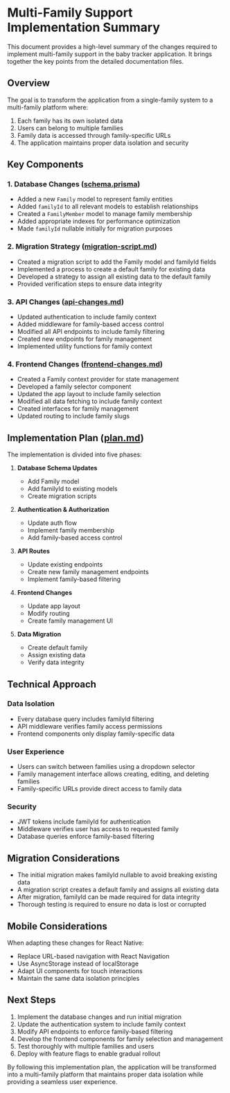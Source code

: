 # Multi-Family Support Implementation Summary

This document provides a high-level summary of the changes required to implement multi-family support in the baby tracker application. It brings together the key points from the detailed documentation files.

## Overview

The goal is to transform the application from a single-family system to a multi-family platform where:

1. Each family has its own isolated data
2. Users can belong to multiple families
3. Family data is accessed through family-specific URLs
4. The application maintains proper data isolation and security

## Key Components

### 1. Database Changes ([schema.prisma](../prisma/schema.prisma))

- Added a new `Family` model to represent family entities
- Added `familyId` to all relevant models to establish relationships
- Created a `FamilyMember` model to manage family membership
- Added appropriate indexes for performance optimization
- Made `familyId` nullable initially for migration purposes

### 2. Migration Strategy ([migration-script.md](./migration-script.md))

- Created a migration script to add the Family model and familyId fields
- Implemented a process to create a default family for existing data
- Developed a strategy to assign all existing data to the default family
- Provided verification steps to ensure data integrity

### 3. API Changes ([api-changes.md](./api-changes.md))

- Updated authentication to include family context
- Added middleware for family-based access control
- Modified all API endpoints to include family filtering
- Created new endpoints for family management
- Implemented utility functions for family context

### 4. Frontend Changes ([frontend-changes.md](./frontend-changes.md))

- Created a Family context provider for state management
- Developed a family selector component
- Updated the app layout to include family selection
- Modified all data fetching to include family context
- Created interfaces for family management
- Updated routing to include family slugs

## Implementation Plan ([plan.md](./plan.md))

The implementation is divided into five phases:

1. **Database Schema Updates**
   - Add Family model
   - Add familyId to existing models
   - Create migration scripts

2. **Authentication & Authorization**
   - Update auth flow
   - Implement family membership
   - Add family-based access control

3. **API Routes**
   - Update existing endpoints
   - Create new family management endpoints
   - Implement family-based filtering

4. **Frontend Changes**
   - Update app layout
   - Modify routing
   - Create family management UI

5. **Data Migration**
   - Create default family
   - Assign existing data
   - Verify data integrity

## Technical Approach

### Data Isolation

- Every database query includes familyId filtering
- API middleware verifies family access permissions
- Frontend components only display family-specific data

### User Experience

- Users can switch between families using a dropdown selector
- Family management interface allows creating, editing, and deleting families
- Family-specific URLs provide direct access to family data

### Security

- JWT tokens include familyId for authentication
- Middleware verifies user has access to requested family
- Database queries enforce family-based filtering

## Migration Considerations

- The initial migration makes familyId nullable to avoid breaking existing data
- A migration script creates a default family and assigns all existing data
- After migration, familyId can be made required for data integrity
- Thorough testing is required to ensure no data is lost or corrupted

## Mobile Considerations

When adapting these changes for React Native:

- Replace URL-based navigation with React Navigation
- Use AsyncStorage instead of localStorage
- Adapt UI components for touch interactions
- Maintain the same data isolation principles

## Next Steps

1. Implement the database changes and run initial migration
2. Update the authentication system to include family context
3. Modify API endpoints to enforce family-based filtering
4. Develop the frontend components for family selection and management
5. Test thoroughly with multiple families and users
6. Deploy with feature flags to enable gradual rollout

By following this implementation plan, the application will be transformed into a multi-family platform that maintains proper data isolation while providing a seamless user experience.
